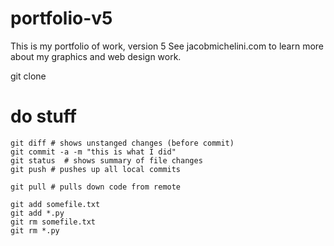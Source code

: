 # portfolio-v5
This is my portfolio of work, version 5
See jacobmichelini.com to learn more about my graphics and web design work.


git clone <url>

# do stuff
```
git diff # shows unstanged changes (before commit)
git commit -a -m "this is what I did"
git status  # shows summary of file changes
git push # pushes up all local commits

git pull # pulls down code from remote

git add somefile.txt
git add *.py
git rm somefile.txt
git rm *.py 
```





